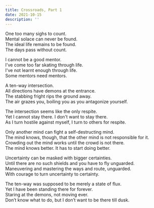 ```yaml
---
title: Crossroads, Part 1
date: 2021-10-15
description: ''
---
```


One too many sighs to count.\
Mental solace can never be found.\
The ideal life remains to be found.\
The days pass without count.

I cannot be a good mentor.\
I've come too far skating through life.\
I've not learnt enough through life.\
Some mentors need mentors.

A ten-way intersection.\
All directions have demons at the entrance.\
The stabbing fright rips the ground away.\
The air grazes you, boiling you as you antagonize yourself.

The intersection seems like the only respite.\
Yet I cannot stay there. I don't want to stay there.\
As I turn hostile against myself, I turn to others for respite.

Only another mind can fight a self-destructing mind.\
The mind knows, though, that the other mind is not responsible for it.\
Crowding out the mind works until the crowd is not there.\
The mind knows better. It has to start doing better.

Uncertainty can be masked with bigger certainties.\
Until there are no such shields and you have to fly unguarded.\
Maneuvering and mastering the ways and route, unguarded.\
With courage to turn uncertainty to certainty.

The ten-way was supposed to be merely a state of flux.\
Yet I have been standing there for forever.\
Staring at the demons, not moving ever.\
Don’t know what to do, but I don’t want to be there till dusk.
